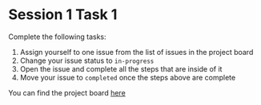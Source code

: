 # Session 1 Task 1

Complete the following tasks: 

1. Assign yourself to one issue from the list of issues in the project board
1. Change your issue status to `in-progress`
1. Open the issue and complete all the steps that are inside of it
1. Move your issue to `completed` once the steps above are complete

You can find the project board [here](https://github.com/black-codher-bootcamp-2021-{cohort}/session-1-task/projects/1)
